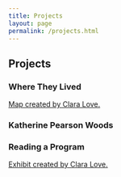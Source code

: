```yaml
---
title: Projects
layout: page
permalink: /projects.html
---
```


## Projects

### Where They Lived
[Map created by Clara Love.](https://elizajames.github.io/WLCB_draft/mapping.html)

### Katherine Pearson Woods

### Reading a Program

[Exhibit created by Clara Love.](https://elizajames.github.io/WLCB_draft/reading-a-program.html)
